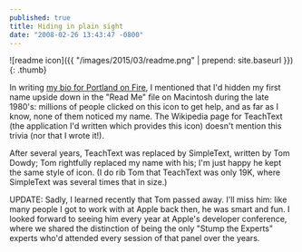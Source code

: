 ```yaml
---
published: true
title: Hiding in plain sight
date: "2008-02-26 13:43:47 -0800"
---
```


![readme icon]({{ "/images/2015/03/readme.png" | prepend: site.baseurl }}){: .thumb}

In writing <a href="http://www.portlandonfire.com/bryanstearns/">my bio for Portland on Fire</a>,
I mentioned that I'd hidden my first name upside down in the "Read Me" file
on Macintosh during the late 1980's: millions of people clicked on this icon
to get help, and as far as I know, none of them noticed my name. The Wikipedia
page for TeachText (the application I'd written which provides this icon) doesn't
mention this trivia (nor that I wrote it!).

After several years, TeachText was replaced by SimpleText, written by Tom Dowdy;
Tom rightfully replaced my name with his; I'm just happy he kept the same style
of icon. (I do rib Tom that TeachText was only 19K, where SimpleText was several
times that in size.)

UPDATE: Sadly, I learned recently that Tom passed away. I'll miss him: like many
people I got to work with at Apple back then, he was smart and fun. I looked
forward to seeing him every year at Apple's developer conference, where we
shared the distinction of being the only "Stump the Experts" experts who'd
attended every session of that panel over the years.
